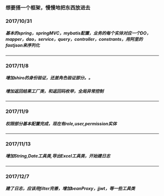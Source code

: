 ### 想要搭一个框架，慢慢地把东西放进去    
### 2017/10/31   
##### 基本的spring，springMVC，mybatis配置，业务的每个实体对应一个DO，mapper，dao，service，query，controller，constrants，用阿里的fastjson来序列化   
----
### 2017/11/8
##### 增加shiro的身份验证，还差角色验证部分。。   
##### 增加返回结果工厂类，和返回码枚举，全局异常控制
----
### 2017/11/9
##### 权限部分基本配置完成，现在有role,user,permission实体
----
### 2017/11/13   
##### 增加String,Date工具类,导出Excel工具类，开始建日志
----
### 2017/12/7   
##### 建了日志，应该用filter完善，增加beanProxy，jjwt，等一些工具类
